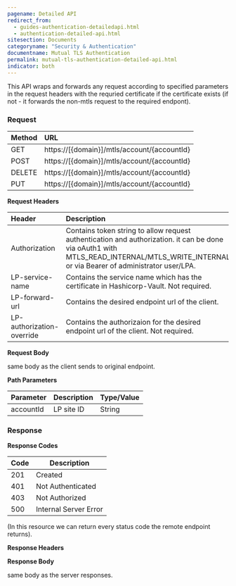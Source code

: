 ```yaml
---
pagename: Detailed API
redirect_from:
  - guides-authentication-detailedapi.html
  - authentication-detailed-api.html
sitesection: Documents
categoryname: "Security & Authentication"
documentname: Mutual TLS Authentication
permalink: mutual-tls-authentication-detailed-api.html
indicator: both
---
```


This API wraps and forwards any request according to specified parameters in the request headers with the requried certificate if the certificate exists (if not - it forwards the non-mtls request to the required endpont).

### Request

 |Method|      URL|  
 |:--------  |:---  |
 |GET|  https://[{domain}]/mtls/account/{accountId}  |
 |POST|  https://[{domain}]/mtls/account/{accountId}  |
 |DELETE|  https://[{domain}]/mtls/account/{accountId}  |
 |PUT|  https://[{domain}]/mtls/account/{accountId}  |

**Request Headers**

 |Header         |Description  |
 |:------|        :--------  |
 |Authorization|    Contains token string to allow request authentication and authorization. it can be done via oAuth1 with     MTLS_READ_INTERNAL/MTLS_WRITE_INTERNAL or via Bearer of administrator user/LPA. |
 |LP-service-name|  Contains the service name which has the certificate in Hashicorp-Vault. Not required. |
 |LP-forward-url|   Contains the desired endpoint url of the client.  |
 |LP-authorization-override|  Contains the authorizaion for the desired endpoint url of the client. Not required. |

**Request Body**

same body as the client sends to original endpoint.

**Path Parameters**

 |Parameter|  Description|  Type/Value |
 |:------    |:--------    |:--------|
 |accountId|  LP site ID|   String |

### Response

**Response Codes** 

| Code | Description           |
|------|-----------------------|
| 201  | Created               |
| 401  | Not Authenticated     |
| 403  | Not Authorized        |
| 500  | Internal Server Error |

(In this resource we can return every status code the remote endpoint returns).

**Response Headers**

**Response Body**

same body as the server responses.
